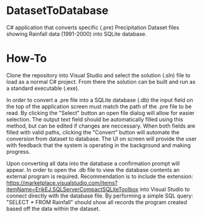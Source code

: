 # DatasetToDatabase

C# application that converts specific (.pre) Precipitation Dataset files showing Rainfall data (1991-2000) into SQLite database.

# How-To
Clone the repository into Visual Studio and select the solution (.sln) file to load as a normal C# project. From there the solution can be built and run as a standard executable (.exe).

In order to convert a .pre file into a SQLite database (.db) the input field on the top of the application screen must match the path of the .pre file to be read. By clicking the "Select" button an open file dialog will allow for easier selection. The output text field should be automatically filled using this method, but can be edited if changes are neccessary. When both fields are filled with valid paths, clicking the "Convert" button will automate the conversion from dataset to database. The UI on screen will provide the user with feedback that the system is operating in the background and making progress.

Upon converting all data into the database a confirmation prompt will appear. In order to open the .db file to view the database contents an external program is required. Recommendation is to include the extension: https://marketplace.visualstudio.com/items?itemName=ErikEJ.SQLServerCompactSQLiteToolbox into Visual Studio to connect directly with the database file. By performing a simple SQL query: "SELECT * FROM Rainfall" should show all records the program created based off the data within the dataset.
